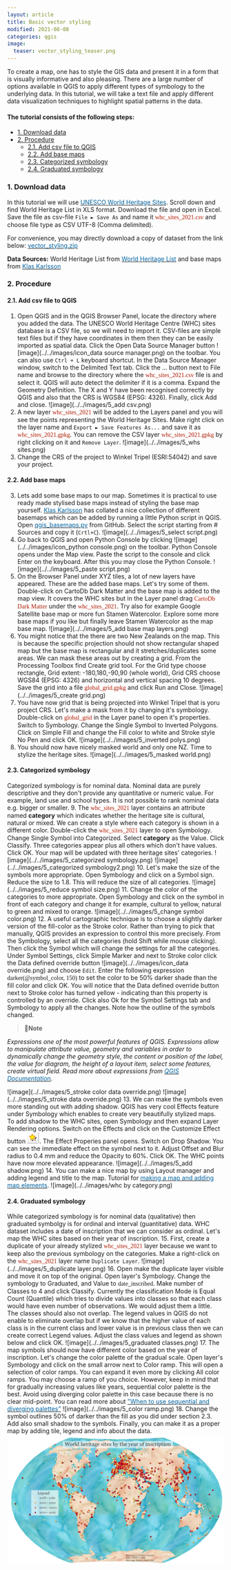 ```yaml
---
layout: article
title: Basic vector styling
modified: 2021-08-08
categories: qgis
image:
  teaser: vector_styling_teaser.png
---
```


To create a map, one has to style the GIS data and present it in a form that is visually informative and also pleasing. There are a large number of options available in QGIS to apply different types of symbology to the underlying data. In this tutorial, we will take a text file and apply different data visualization techniques to highlight spatial patterns in the data.

#### The tutorial consists of the following steps:
- [1. Download data](#1-download-data)
- [2. Procedure](#2-procedure)
  * [2.1. Add csv file to QGIS](#21-add-csv-file-to-qgis)
  * [2.2. Add base maps](#22-add-base-maps)
  * [2.3. Categorized symbology](#23-categorized-symbology)
  * [2.4. Graduated symbology](#24-graduated-symbology)

### 1. Download data
In this tutorial we will use [<span style="color:#0564A0">UNESCO World Heritage Sites</span>](http://whc.unesco.org/en/syndication). Scroll down and find World Heritage List in XLS format. Download the file and open in Excel. Save the file as csv-file `File ► Save As` and name it <span style="font-family:Consolas; color:#AF1B03">whc_sites_2021.csv</span> and choose file type as CSV UTF-8 (Comma delimited).

For convenience, you may directly download a copy of dataset from the link below:
[<span style="color:#0564A0">vector_styling.zip</span>](../../datasets/whc_sites_2021.csv)

**Data Sources:**
World Heritage List from [<span style="color:#0564A0">World Heritage List</span>](http://whc.unesco.org/en/syndication) and base maps from [<span style="color:#0564A0">Klas Karlsson</span>](https://github.com/klakar)

### 2. Procedure
#### 2.1. Add csv file to QGIS
1. Open QGIS and in the QGIS Browser Panel, locate the directory where you added the data. The UNESCO World Heritage Centre (WHC) sites database is a CSV file, so we will need to import it. CSV-files are simple text files but if they have coordinates in them then they can be easily imported as spatial data. Click the Open Data Source Manager button ![image](../../images/icon_data source manager.png) on the toolbar. You can also use `Ctrl + L` keyboard shortcut.
In the Data Source Manager window, switch to the Delimited Text tab. Click the … button next to File name and browse to the directory where the <span style="font-family:Consolas; color:#AF1B03">whc_sites_2021.csv</span> file is and select it. QGIS will auto detect the delimiter if it is a comma. Expand the Geometry Definition. The X and Y have been recognised correctly by QGIS and also that the CRS is WGS84 (EPSG: 4326). Finally, click Add and close.
![image](../../images/5_add csv.png)
2. A new layer <span style="font-family:Consolas; color:#AF1B03">whc_sites_2021</span> will be added to the Layers panel and you will see the points representing the World Heritage Sites. Make right click on the layer name and `Export ► Save Features As...` and save it as <span style="font-family:Consolas; color:#AF1B03">whc_sites_2021.gpkg</span>. You can remove the CSV layer <span style="font-family:Consolas; color:#AF1B03">whc_sites_2021.gpkg</span> by right clicking on it and `Remove Layer`.
![image](../../images/5_whs sites.png)
3. Change the CRS of the project to Winkel Tripel (ESRI:54042) and save your project.

#### 2.2. Add base maps
3. Lets add some base maps to our map.  Sometimes it is practical to use ready made stylised base maps instead of styling the base map yourself. [<span style="color:#0564A0">Klas Karlsson</span>](https://github.com/klakar) has collated a nice collection of different basemaps which can be added by running a little Python script in QGIS. Open [<span style="color:#0564A0">qgis_basemaps.py</span>](https://github.com/klakar/QGIS_resources/blob/master/collections/Geosupportsystem/python/qgis_basemaps.py) from GitHub. Select the script starting from # Sources and copy it (`Crtl+C`).
![image](../../images/5_select script.png)
4. Go back to QGIS and open Python Console by clicking ![image](../../images/icon_python console.png) on the toolbar. Python Console opens under the Map view. Paste the script to the console and click Enter on the keyboard. After this you may close the Python Console.
![image](../../images/5_paste script.png)
5. On the Browser Panel under XYZ tiles, a lot of new layers have appeared. These are the added base maps. Let's try some of them. Double-click on CartoDb Dark Matter and the base map is added to the map view. It covers the WHC sites but in the Layer panel drag <span style="font-family:Consolas; color:#AF1B03">CartoDb Dark Matter</span> under the <span style="font-family:Consolas; color:#AF1B03">whc_sites_2021</span>. Try also for example Google Satellite base map or more fun Stamen Watercolor. Explore some more base maps if you like but finally leave Stamen Watercolor as the map base map.
![image](../../images/5_add base map layers.png)
6. You might notice that the there are two New Zealands on the map. This is because the specific projection should not show rectangular shaped map but the base map is rectangular and it stretches/duplicates some areas. We can mask these areas out by creating a grid. From the Processing Toolbox find Create grid tool. For the Grid type choose rectangle, Grid extent: -180,180,-90,90 (whole world), Grid CRS choose WGS84 (EPSG: 4326) and horizontal and vertical spacing 10 degrees. Save the grid into a file <span style="font-family:Consolas; color:#AF1B03">global_grid.gpkg</span> and click Run and Close.
![image](../../images/5_create grid.png)
7. You have now grid that is being projected into Winkel Tripel that is yoru project CRS. Let's make a mask from it by changing it's symbology. Double-click on <span style="font-family:Consolas; color:#AF1B03">global_grid</span> in the Layer panel to open it's properties. Switch to Symbology. Change the Single Symbol to Inverted Polygons. Click on Simple Fill and change the Fill color to white and Stroke style No Pen and click OK.
![image](../../images/5_inverted polys.png)
8. You should now have nicely masked world and only one NZ. Time to stylize the heritage sites.
![image](../../images/5_masked world.png)

#### 2.3. Categorized symbology
Categorized symbology is for nominal data. Nominal data are purely descriptive and they don't provide any quantitative or numeric value. For example, land use and school types. It is not possible to rank nominal data e.g. bigger or smaller.
9. The <span style="font-family:Consolas; color:#AF1B03">whc_sites_2021</span> layer contains an attribute named **category** which indicates whether the heritage site is cultural, natural or mixed. We can create a style where each category is shown in a different color. Double-click the <span style="font-family:Consolas; color:#AF1B03">whc_sites_2021</span> layer to open Symbology. Change Single Symbol into Categorized.  Select **category** as the Value. Click Classify. Three categories appear  plus all others which don't have values. Click OK. Your map will be updated with three heritage sites' categories.
![image](../../images/5_categorized symbology.png)
![image](../../images/5_categorized symbology2.png)
10. Let's make the size of the symbols more appropriate. Open Symbology and click on a Symbol sign. Reduce the size to 1.8. This will reduce the size of all categories.
![image](../../images/5_reduce symbol size.png)
11. Change the color of the categories to more appropriate. Open Symbology and click on the symbol in front of each category and change it for example, cultural to yellow, natural to green and mixed to orange.
![image](../../images/5_change symbol color.png)
12.  A useful cartographic technique is to choose a slightly darker version of the fill-color as the Stroke color. Rather than trying to pick that manually, QGIS provides an expression to control this more precisely. From the Symbology, select all the categories (hold Shift while mouse clicking). Then click the Symbol which will change the settings for all the categories. Under Symbol Settings, click Simple Marker and next to Stroke color click the Data defined override button ![image](../../images/icon_data override.png) and choose `Edit`. Enter the following expression <span style="font-family:Consolas">darker(@symbol_color, 150)</span>  to set the color to be 50% darker shade than the fill color and click OK. You will notice that the Data defined override button next to Stroke color has turned yellow - indicating than this property is controlled by an override. Click also Ok for the Symbol Settings tab and Symbology to apply all the changes. Note how the outline of the symbols changed.
>:scroll:**Note**
>
*Expressions one of the most powerful features of QGIS. Expressions allow to manipulate attribute value, geometry and variables in order to dynamically change the geometry style, the content or position of the label, the value for diagram, the height of a layout item, select some features, create virtual field. Read more about expressions from [<span style="color:#0564A0">QGIS Documentation</span>](https://docs.qgis.org/3.16/en/docs/user_manual/working_with_vector/expression.html?highlight=expression#expressions).*

![image](../../images/5_stroke color data override.png)
![image](../../images/5_stroke data override.png)
13. We can make the symbols even more standing out with adding shadow. QGIS has very cool Effects feature under Symbology which enables to create very beautifully stylized maps. To add shadow to the WHC sites, open Symbology and then expand Layer Rendering options. Switch on the Effects and click on the Customize Effect button ![image](../../images/icon_effects.png). The Effect Properies panel opens. Switch on Drop Shadow. You can see the immediate effect on the symbol next to it. Adjust Offset and Blur radius to 0.4 mm and reduce the Opacity to 60%. Click OK. The WHC points have now more elevated appearance.
![image](../../images/5_add shadow.png)
14. You can make a nice map by using Layout manager and adding legend and title to the map. Tutorial for [<span style="color:#0564A0">making a map and adding map elements</span>](https://kevelyn1.github.io/QGIS-Intro/qgis/making-a-map/).
![image](../../images/whc by category.png)

#### 2.4. Graduated symbology
While categorized symbology is for nominal data (qualitative) then graduated symbolgy is for ordinal and interval (guantitative) data. WHC dataset includes a date of inscription that we can consider as ordinal. Let's map the WHC sites based on their year of inscription.
15. First, create a duplicate of your already stylized <span style="font-family:Consolas; color:#AF1B03">whc_sites_2021</span> layer because we want to keep also the previous symbology on the categories. Make a right-click on the <span style="font-family:Consolas; color:#AF1B03">whc_sites_2021</span> layer name `Duplicate Layer`.
![image](../../images/5_duplicate layer.png)
16. Open make the duplicate layer visible and move it on top of the original. Open layer's Symbology. Change the symbology to Graduated, and Value to <span style="font-family:Consolas">date_inscribed</span>. Make number of Classes to 4 and click Classify. Currently the classification Mode is Equal Count (Quantile) which tries to divide values into classes so that each class would have even number of observations. We would adjust them a little. The classes should also not overlap. The legend values in QGIS do not enable to eliminate overlap but if we know that the higher value of each class is in the current class and lower value is in previous class then we can create correct Legend values. Adjust the class values and legend as shown below and click OK.
![image](../../images/5_graduated classes.png)
17. The map symbols should now have different color based on the year of inscription. Let's change the color palette of the gradual scale. Open layer's Symbology and click on the small arrow next to Color ramp. This will open a selection of color ramps. You can expand it even more by clicking All color ramps. You may choose a ramp of you choice. However, keep in mind that for gradually increasing values like years, sequential color palette is the best. Avoid using diverging color palette in this case because there is no clear mid-point. You can read more about [<span style="color:#0564A0">"When to use sequential and diverging palettes"</span>](https://everydayanalytics.ca/2017/03/when-to-use-sequential-and-diverging-palettes.html)
![image](../../images/5_color ramp.png)
18. Change the symbol outlines 50% of darker than the fill as you did under section 2.3. Add also small shadow to the symbols. Finally, you can make it as a proper map by adding tile, legend and info about the data.
![image](../../images/whc_year.png)
